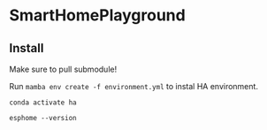 # SmartHomePlayground

## Install

Make sure to pull submodule!

Run `mamba env create -f environment.yml` to instal HA environment.

`conda activate ha`

`esphome --version` 